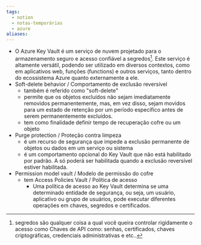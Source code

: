 ```yaml
---
tags:
  - notion
  - notas-temporárias
  - azure
aliases:
---
```

* O Azure Key Vault é um serviço de nuvem projetado para o armazenamento seguro e acesso confiável a segredos[^1]. Este serviço é altamente versátil, podendo ser utilizado em diversos contextos, como em aplicativos web, funções (functions) e outros serviços, tanto dentro do ecossistema Azure quanto externamente a ele.
* Soft-delete behavior / Comportamento de exclusão reversível 
	* também é referido como "soft-delete"
	* permite que os objetos excluídos não sejam imediatamente removidos permanentemente, mas, em vez disso, sejam movidos para um estado de retenção por um período específico antes de serem permanentemente excluídos.
	* tem como finalidade definir tempo de recuperação cofre ou um objeto 
* Purge protection / Proteção contra limpeza
	* é um recurso de segurança que impede a exclusão permanente de objetos ou dados em um serviço ou sistema
	* é um comportamento opcional do Key Vault que não está habilitado por padrão. A só poderá ser habilitada quando a exclusão reversível estiver habilitada.
* Permission model vault / Modelo de permissão do cofre 
	* tem Access Policies Vault / Política de acesso
		* Uma política de acesso ao Key Vault determina se uma determinado entidade de segurança, ou seja, um usuário, aplicativo ou grupo de usuários, pode executar diferentes operações em chaves, segredos e certificados.
	
		


[^1]: segredos são qualquer coisa a qual você queira controlar rigidamente o acesso como Chaves de API como: senhas, certificados, chaves criptográficas, credenciais administrativas e etc..